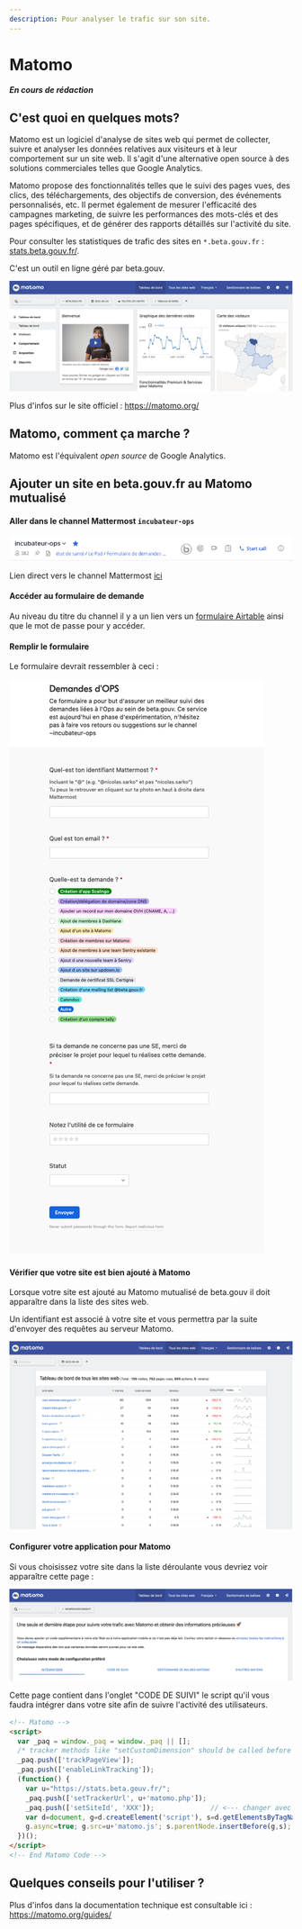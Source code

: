 ```yaml
---
description: Pour analyser le trafic sur son site.
---
```


# Matomo

**_En cours de rédaction_**

## C'est quoi en quelques mots?

Matomo est un logiciel d'analyse de sites web qui permet de collecter, suivre et analyser les données relatives aux visiteurs et à leur comportement sur un site web. Il s'agit d'une alternative open source à des solutions commerciales telles que Google Analytics.

Matomo propose des fonctionnalités telles que le suivi des pages vues, des clics, des téléchargements, des objectifs de conversion, des événements personnalisés, etc. Il permet également de mesurer l'efficacité des campagnes marketing, de suivre les performances des mots-clés et des pages spécifiques, et de générer des rapports détaillés sur l'activité du site.

Pour consulter les statistiques de trafic des sites en `*.beta.gouv.fr` : [stats.beta.gouv.fr/](https://stats.beta.gouv.fr/index.php?module=MultiSites&action=index&idSite=1&period=day&date=yesterday).

C'est un outil en ligne géré par beta.gouv.

![matomo - home](./../../.gitbook/assets/matomo-home.png)

Plus d'infos sur le site officiel : https://matomo.org/

## Matomo, comment ça marche ?

Matomo est l'équivalent _open source_ de Google Analytics.

## Ajouter un site en beta.gouv.fr au Matomo mutualisé

#### Aller dans le channel Mattermost `incubateur-ops` 

![mattermost - channel incubateur-ops](../../.gitbook/assets/mattermost-incubateur-ops.png)

Lien direct vers le channel Mattermost [ici](https://mattermost.incubateur.net/betagouv/channels/incubateur-ops)

#### Accéder au formulaire de demande

Au niveau du titre du channel il y a un lien vers un [formulaire Airtable](https://airtable.com/shrJydj6dtrdSGmfq) ainsi que le mot de passe pour y accéder.

#### Remplir le formulaire

Le formulaire devrait ressembler à ceci : 

![airtable - forumaire devops](../../.gitbook/assets/devops-form-airtable.png)

#### Vérifier que votre site est bien ajouté à Matomo

Lorsque votre site est ajouté au Matomo mutualisé de beta.gouv il doit apparaître dans la liste des sites web. 

Un identifiant est associé à votre site et vous permettra par la suite d'envoyer des requêtes au serveur Matomo.

![matomo - all websites](./../../.gitbook/assets/matomo-websites.png)

#### Configurer votre application pour Matomo

Si vous choisissez votre site dans la liste déroulante vous devriez voir apparaître cette page :

![matomo - forumaire devops](./../../.gitbook/assets/matomo-setup-help.png)

Cette page contient dans l'onglet "CODE DE SUIVI" le script qu'il vous faudra intégrer dans votre site afin de suivre l'activité des utilisateurs.

```html
<!-- Matomo -->
<script>
  var _paq = window._paq = window._paq || [];
  /* tracker methods like "setCustomDimension" should be called before "trackPageView" */
  _paq.push(['trackPageView']);
  _paq.push(['enableLinkTracking']);
  (function() {
    var u="https://stats.beta.gouv.fr/";
    _paq.push(['setTrackerUrl', u+'matomo.php']);
    _paq.push(['setSiteId', 'XXX']);              // <--- changer avec l'ID Matomo de votre site
    var d=document, g=d.createElement('script'), s=d.getElementsByTagName('script')[0];
    g.async=true; g.src=u+'matomo.js'; s.parentNode.insertBefore(g,s);
  })();
</script>
<!-- End Matomo Code -->

```

## Quelques conseils pour l'utiliser ?

Plus d'infos dans la documentation technique est consultable ici : https://matomo.org/guides/
